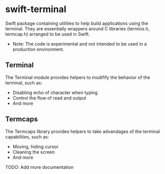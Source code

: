# swift-terminal

Swift package containing utilities to help build applications using the terminal.
They are essentially wrappers around C libraries (termios.h, termcap.h) arranged to be used in Swift.

- Note: The code is experimental and not intended to be used in a production environment.

## Terminal
The Terminal module provides helpers to modifify the behavior of the terminal, such as:
  - Disabling echo of character when typing
  - Control the flow of read and output
  - And more

## Termcaps
The Termcaps library provides helpers to take advandages of the terminal capabilities, such as:
 - Moving, hiding cursor
 - Cleaning the screen
 - And more
 
 TODO: Add more documentation

